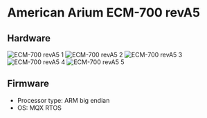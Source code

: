 # American Arium ECM-700 revA5
## Hardware
![ECM-700 revA5 1](https://github.com/Necrosys/x86-JTAG-Information/blob/master/ECM-700/ECM-700_revA5_1.jpg)
![ECM-700 revA5 2](https://github.com/Necrosys/x86-JTAG-Information/blob/master/ECM-700/ECM-700_revA5_2.jpg)
![ECM-700 revA5 3](https://github.com/Necrosys/x86-JTAG-Information/blob/master/ECM-700/ECM-700_revA5_3.jpg)
![ECM-700 revA5 4](https://github.com/Necrosys/x86-JTAG-Information/blob/master/ECM-700/ECM-700_revA5_4.jpg)
![ECM-700 revA5 5](https://github.com/Necrosys/x86-JTAG-Information/blob/master/ECM-700/ECM-700_revA5_5.jpg)
## Firmware
* Processor type: ARM big endian
* OS: MQX RTOS
